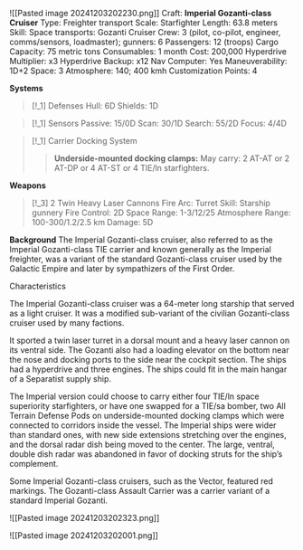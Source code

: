 ![[Pasted image 20241203202230.png]]
Craft: **Imperial Gozanti-class Cruiser**
Type: Freighter transport
Scale: Starfighter
Length: 63.8 meters
Skill: Space transports: Gozanti Cruiser
Crew: 3 (pilot, co-pilot, engineer, comms/sensors, loadmaster); gunners: 6
Passengers: 12 (troops)
Cargo Capacity: 75 metric tons
Consumables: 1 month
Cost: 200,000
Hyperdrive Multiplier: x3
Hyperdrive Backup: x12
Nav Computer: Yes
Maneuverability: 1D+2
Space: 3
Atmosphere: 140; 400 kmh
Customization Points: 4

**Systems**
> [!_1] Defenses
> Hull: 6D
> Shields: 1D

> [!_1] Sensors
> Passive: 15/0D
> Scan: 30/1D
> Search: 55/2D
> Focus: 4/4D

> [!_1] Carrier Docking System
> > **Underside-mounted docking clamps:** May carry: 2 AT-AT or 2 AT-DP or 4 AT-ST or 4 TIE/ln starfighters.


**Weapons**
> [!_3] 2 Twin Heavy Laser Cannons
> Fire Arc: Turret
> Skill: Starship gunnery
> Fire Control: 2D
> Space Range: 1-3/12/25
> Atmosphere Range: 100-300/1.2/2.5 km
> Damage: 5D


**Background**
The Imperial Gozanti-class cruiser, also referred to as the Imperial Gozanti-class TIE carrier and known generally as the Imperial freighter, was a variant of the standard Gozanti-class cruiser used by the Galactic Empire and later by sympathizers of the First Order.

Characteristics

The Imperial Gozanti-class cruiser was a 64-meter long starship that served as a light cruiser. It was a modified sub-variant of the civilian Gozanti-class cruiser used by many factions.

It sported a twin laser turret in a dorsal mount and a heavy laser cannon on its ventral side. The Gozanti also had a loading elevator on the bottom near the nose and docking ports to the side near the cockpit section. The ships had a hyperdrive and three engines. The ships could fit in the main hangar of a Separatist supply ship.

The Imperial version could choose to carry either four TIE/ln space superiority starfighters, or have one swapped for a TIE/sa bomber, two All Terrain Defense Pods on underside-mounted docking clamps which were connected to corridors inside the vessel. The Imperial ships were wider than standard ones, with new side extensions stretching over the engines, and the dorsal radar dish being moved to the center. The large, ventral, double dish radar was abandoned in favor of docking struts for the ship’s complement.

Some Imperial Gozanti-class cruisers, such as the Vector, featured red markings. The Gozanti-class Assault Carrier was a carrier variant of a standard Imperial Gozanti.

![[Pasted image 20241203202323.png]]

![[Pasted image 20241203202001.png]]